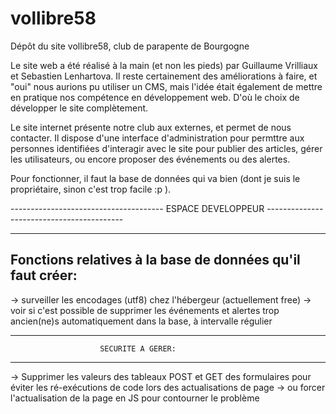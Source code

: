# vollibre58
Dépôt du site vollibre58, club de parapente de Bourgogne

Le site web a été réalisé à la main (et non les pieds) par Guillaume Vrilliaux et Sebastien Lenhartova.
Il reste certainement des améliorations à faire, et "oui" nous aurions pu utiliser un CMS, mais l'idée était également 
de mettre en pratique nos compétence en développement web. 
D'où le choix de développer le site complètement. 

Le site internet présente notre club aux externes, et permet de nous contacter. Il dispose d'une interface d'administration pour permttre aux personnes identifiées 
d'interagir avec le site pour publier des articles, gérer les utilisateurs, ou encore proposer des événements ou des alertes. 

Pour fonctionner, il faut la base de données qui va bien (dont je suis le propriétaire, sinon c'est trop facile :p ).


-------------------------------------- ESPACE DEVELOPPEUR ------------------------------------------


-----------------------------------------------------------------
Fonctions relatives à la base de données qu'il faut créer:
-----------------------------------------------------------------

-> surveiller les encodages (utf8) chez l'hébergeur (actuellement free)
-> voir si c'est possible de supprimer les événements et alertes trop ancien(ne)s automatiquement dans la base, à intervalle régulier


-----------------------------------------------------------------
                        SECURITE A GERER:
-----------------------------------------------------------------
-> Supprimer les valeurs des tableaux POST et GET des formulaires pour éviter les ré-exécutions de code lors des actualisations de page
    -> ou forcer l'actualisation de la page en JS pour contourner le problème